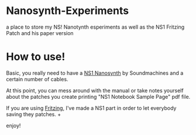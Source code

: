 # Nanosynth-Experiments
a place to store my NS! Nanotynth esperiments as well as the NS1 Fritzing Patch and his paper version

# How to use!

Basic, you really need to have a [NS1 Nanosynth](https://store.arduino.cc/product/E000083) by Soundmachines and a certain number of cables. 

At this point, you can mess around with the manual or take notes yourself about the patches you create printing "NS1 Notebook Sample Page" pdf file.

If you are using [Fritzing](http://fritzing.org/home/), I've made a NS1 part in order to let everybody saving they patches. +

enjoy!
